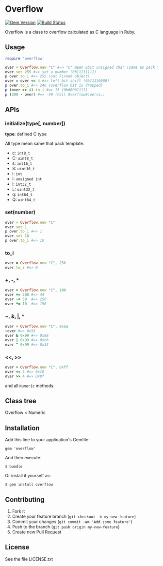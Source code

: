 # Overflow

[![Gem Version](https://badge.fury.io/rb/overflow.png)](http://badge.fury.io/rb/overflow)
[![Build Status](https://travis-ci.org/ksss/overflow.png?branch=master)](https://travis-ci.org/ksss/overflow)

Overflow is a class to overflow calculated as C language in Ruby.

## Usage

```ruby
require 'overflow'

over = Overflow.new "C" #=> "C" mean 8bit unsigned char (same as pack template)
over.set 255 #=> set a number (0b11111111)
p over.to_i #=> 255 (out Fixnum object)
over = over << 4 #=> left bit shift (0b11110000)
p over.to_i #=> 240 (overflow bit is dropped)
p (over >> 4).to_i #=> 15 (0b00001111)
p (200 - over) #=> -40 (Call Overflow#coerce.)
```

## APIs

### initialize(type[, number])

**type**: defined C type

All type mean same that pack template.

- c: `int8_t`
- C: `uint8_t`
- s: `int16_t`
- S: `uint16_t`
- i: `int`
- I: `unsigned int`
- l: `int32_t`
- L: `uint32_t`
- q: `int64_t`
- Q: `uint64_t`

### set(number)

```ruby
over = Overflow.new "C"
over.set 1
p over.to_i #=> 1
over.set 10
p over.to_i #=> 10
```

### to\_i

```ruby
over = Overflow.new "C", 256
over.to_i #=> 0
```

### +, -, \*

```ruby
over = Overflow.new "C", 100
over += 200 #=> 44
over -= 50  #=> 250
over *= 10  #=> 196
```

###  ~, &, |, ^

```ruby
over = Overflow.new "C", 0xaa
~over #=> 0x55
over & 0x99 #=> 0x88
over | 0x99 #=> 0xbb
over ^ 0x99 #=> 0x33
```

### \<\<, \>\>

```ruby
over = Overflow.new "C", 0xff
over << 4 #=> 0xf0
over >> 4 #=> 0x0f
```

and all `Numeric` methods.

## Class tree

Overflow < Numeric

## Installation

Add this line to your application's Gemfile:

    gem 'overflow'

And then execute:

    $ bundle

Or install it yourself as:

    $ gem install overflow

## Contributing

1. Fork it
2. Create your feature branch (`git checkout -b my-new-feature`)
3. Commit your changes (`git commit -am 'Add some feature'`)
4. Push to the branch (`git push origin my-new-feature`)
5. Create new Pull Request

## License

See the file LICENSE.txt
